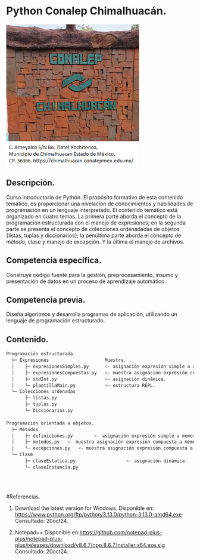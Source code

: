 # Python Conalep Chimalhuacán.

![portalChimalhuacan](/img/portalChilalhuacan.png "Lugar donde tienen escudos")

## Descripción.

Curso introductorio de Python. 
El propósito formativo de esta contenido temático, es proporcionar 
una nivelación de conocimientos y habilidades de programación en un 
lenguaje interpretado. 
El contenido temático está organizado en cuatro temas. 
La primera parte aborda el concepto de la programación estructurada 
con el manejo de expresiones; en la segunda parte se presenta el concepto 
de colecciones ordenadadas de objetos {listas, tuplas y diccionarios}; 
la penúltima parte aborda el concepto de método, clase y manejo de 
excepción. Y la última el manejo de archivos. 

## Competencia específica.

Construye código fuente para la gestión, preprocesamiento, 
insumo y presentación de datos en un proceso de 
aprendizaje automático.

## Competencia previa.

Diseña algoritmos y desarrolla programas de aplicación, 
utilizando un lenguaje de programación estructurado.

## Contenido.

```bash 
Programación estructurada.
  ├─ Expresiones			         Muestra.
  │    ├─ expresionesSimples.py		 <- asignación expresión simple a memoria trabajo. 
  │    ├─ expresionesCompuestas.py   <- muestra asignación expresión compuesta a memoria trabajo. 
  │	   ├─ stdInt.py          		 <- asignación dinámica.	 
  │	   └─ plantillaMain.py           <- estructura REPL. 
  └─ Colecciones ordenadas
	   ├─ listas.py
	   ├─ tuplas.py
	   └─ Diccionarios.py
	   
Programación orientada a objetos.
  ├─ Métodos
  │    ├─ definiciones.py		 <- asignación expresión simple a memoria trabajo. 
  │    ├─ metodos.py   <- muestra asignación expresión compuesta a memoria trabajo
  │    └─ excepciones.py   <- muestra asignación expresión compuesta a memoria trabajo. 
  └─ Clase
	   ├─ claseEstatica.py          		 <- asignación dinámica.
	   └─ claseInstancia.py
	   
``` 
</br>

#Referencias.
1. Download the latest version for Windows.
	Disponible en: https://www.python.org/ftp/python/3.13.0/python-3.13.0-amd64.exe
	Consultado: 20oct24.
	
2. Notepad++
	Disponible en:https://github.com/notepad-plus-plus/notepad-plus-plus/releases/download/v8.6.7/npp.8.6.7.Installer.x64.exe.sig
	Consultado: 20oct24.

